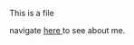 This is a file<br>
<p>navigate <a href="https://theliberater-er.github.io/about/contact_us.html">here </a>to see about me.</p>
